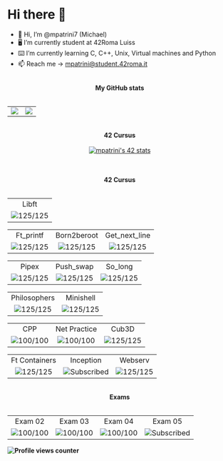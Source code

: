 # Hi there 👋

- 👋 Hi, I’m @mpatrini7 (Michael)
- 🖥 I’m currently student at 42Roma Luiss
- ⌨️ I’m currently learning C, C++, Unix, Virtual machines and Python
- 📫 Reach me -> mpatrini@student.42roma.it
<div align="center">
	</br>
	<b>My GitHub stats</b>
	</br>
	</br>
	<table>
		<tr>
			<b></b>
		</tr>
		<tr>
			<td>
				<a href="https://github.com/mpatrini7">
					<img src="https://github-readme-stats-b3pf5rh70-mpatrini7.vercel.app/api?username=mpatrini7&layout=compact&theme=tokyonight&show_icons=true&count_private=true">
				</a>
			</td>
			<td>
				<a href="https://github.com/mpatrini7">
					<img src="https://github-readme-stats-b3pf5rh70-mpatrini7.vercel.app/api/top-langs/?username=mpatrini7&layout=compact&theme=tokyonight&show_icons=true&count_private=true">
				</a>
			</td>
		</tr>
	</table>
	</br>
	<b>42 Cursus</b>
	</br>
	</br>
	<table>
		<tr>
			<b></b>
		</tr>
		<tr>
			<a href="https://github.com/mpatrini7">
				<img src="https://badge42.vercel.app/api/v2/cl4e6egt2004009mfjtl499jq/stats?cursusId=21&coalitionId=124" alt="mpatrini's 42 stats" />
			</a>
		</tr>
	</table>
	</br>
	<b>42 Cursus</>
	</br>
	</br>
	<table>
		<tr>
			<td align="center">Libft</td>
		</tr>
		<tr>
			<td align="center"><img src="https://badge42.vercel.app/api/v2/cl4e6egt2004009mfjtl499jq/project/2457197" alt="125/125" /></td>
		</tr>
	</table>
	<table style="text-align: center">
		<tr>
			<td align="center">Ft_printf</td><td align="center">Born2beroot</td><td align="center">Get_next_line</td>
		</tr>
		<tr>
			<td align="center">
				<img src="https://badge42.vercel.app/api/v2/cl4e6egt2004009mfjtl499jq/project/2465040" alt="125/125" />
			</td>
			<td align="center">
				<img src="https://badge42.vercel.app/api/v2/cl4e6egt2004009mfjtl499jq/project/2468856" alt="125/125" />
			</td>
			<td align="center">
				<img src="https://badge42.vercel.app/api/v2/cl4e6egt2004009mfjtl499jq/project/2469700" alt="125/125" />
			</td>
		</tr>
	</table>
	<table style="text-align: center">
		<tr>
			<td align="center">Pipex</td><td align="center">Push_swap</td><td align="center">So_long</td>
		</tr>
		<tr>
			<td align="center">
				<img src="https://badge42.vercel.app/api/v2/cl4e6egt2004009mfjtl499jq/project/2468856" alt="125/125" />
			</td>
			<td align="center">
				<img src="https://badge42.vercel.app/api/v2/cl4e6egt2004009mfjtl499jq/project/2479952" alt="125/125" />
			</td>
			<td align="center">
				<img src="https://badge42.vercel.app/api/v2/cl4e6egt2004009mfjtl499jq/project/2479950" alt="125/125" />
			</td>
		</tr>
	</table>
	<table style="text-align: center">
		<tr>
			<td align="center">
				Philosophers
			</td>
			<td align="center">
			Minishell</td>
		</tr>
		<tr>
			<td align="center">
				<img src="https://badge42.vercel.app/api/v2/cl4e6egt2004009mfjtl499jq/project/2530728" alt="125/125" />
			</td>
			<td align="center">
				<img src="https://badge42.vercel.app/api/v2/cl4e6egt2004009mfjtl499jq/project/2538227" alt="125/125" />
			</td>
		</tr>
	</table>
	<table style="text-align: center">
		<tr>
			<td align="center">CPP</td><td align="center">Net Practice</td><td align="center">Cub3D</td>
		</tr>
		<tr>
			<td align="center">
				<img src="https://badge42.vercel.app/api/v2/cl4e6egt2004009mfjtl499jq/project/2642441" alt="100/100" />
			</td>
			<td align="center">
				<img src="https://badge42.vercel.app/api/v2/cl4e6egt2004009mfjtl499jq/project/2530729" alt="100/100" />
			</td>
			<td align="center">
				<img src="https://badge42.vercel.app/api/v2/cl4e6egt2004009mfjtl499jq/project/2530729" alt="125/125" />
			</td>
		</tr>
	</table>
	<table style="text-align: center">
		<tr>
			<td align="center">Ft Containers</td><td align="center">Inception</td><td align="center">Webserv</td>
		</tr>
		<tr>
			<td align="center">
				<img src="https://badge42.vercel.app/api/v2/cl4e6egt2004009mfjtl499jq/project/2733465" alt="125/125" />
			</td>
			<td align="center">
				<img src="https://badge42.vercel.app/api/v2/cl4e6egt2004009mfjtl499jq/project/2733464" alt="Subscribed" />
			</td>
			<td align="center">
				<img src="https://badge42.vercel.app/api/v2/cl4e6egt2004009mfjtl499jq/project/2733466" alt="125/125" />
			</td>
		</tr>
	</table>
	</br>
	<b>Exams</b>
	</br>
	</br>
	<table style="text-align: center">
		<tr>
			<td align="center">Exam 02</td><td align="center">Exam 03</td><td align="center">Exam 04</td><td align="center">Exam 05</td>
		</tr>
		<tr>
			<td align="center">
				<img src="https://badge42.vercel.app/api/v2/cl4e6egt2004009mfjtl499jq/project/2495984" alt="100/100" />
			</td>
			<td align="center">
				<img src="https://badge42.vercel.app/api/v2/cl4e6egt2004009mfjtl499jq/project/2530729" alt="100/100" />
			</td>
			<td align="center">
				<img src="https://badge42.vercel.app/api/v2/cl4e6egt2004009mfjtl499jq/project/2717025" alt="100/100" />
			</td>
			<td align="center">
				<img src="https://badge42.vercel.app/api/v2/cl4e6egt2004009mfjtl499jq/project/2733463" alt="Subscribed" />
			</td>
		</tr>
	</table>
</div>

![Profile views counter](https://komarev.com/ghpvc/?username=mpatrini7&&style=flat-square)
